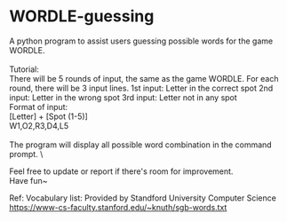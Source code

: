 # WORDLE-guessing
A python program to assist users guessing possible words for the game WORDLE.
\
\
Tutorial: \
There will be 5 rounds of input, the same as the game WORDLE.
For each round, there will be 3 input lines.
1st input: Letter in the correct spot
2nd input: Letter in the wrong spot
3rd input: Letter not in any spot
\
Format of input: \
[Letter] + [Spot (1-5)] \
W1,O2,R3,D4,L5 \
\
The program will display all possible word combination in the command prompt.
\

Feel free to update or report if there's room for improvement. \
Have fun~

Ref:
Vocabulary list:
Provided by Standford University Computer Science
https://www-cs-faculty.stanford.edu/~knuth/sgb-words.txt
